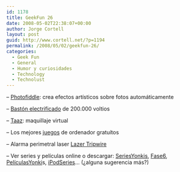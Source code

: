 ```yaml
---
id: 1178
title: GeekFun 26
date: 2008-05-02T22:38:07+00:00
author: Jorge Cortell
layout: post
guid: http://www.cortell.net/?p=1194
permalink: /2008/05/02/geekfun-26/
categories:
  - Geek Fun
  - General
  - Humor y curiosidades
  - Technology
  - Technolust
---
```

– <a title="http://photofiddle.com" href="http://photofiddle.com" target="_blank">Photofiddle</a>: crea efectos artísticos sobre fotos automáticamente

– <a title="StartTechOtlet" href="http://www.startechoutlet.com/product_427_detailed.htm" target="_blank">Bastón electrificado</a> de 200.000 voltios

– <a title="Taaz" href="http://www.taaz.com/" target="_blank">Taaz</a>: maquillaje virtual

– Los mejores <a title="juegos gratis" href="http://www.neoteo.com/top-5-los-mejores-juegos-gratis.neo" target="_blank">juegos</a> de ordenador gratuítos

– Alarma perimetral laser <a title="producto" href="http://www.shopwildplanet.com/prod/WPT70106.html" target="_blank">Lazer Tripwire</a>

– Ver series y películas online o descargar: <a title="http://www.seriesyonkis.com/" href="http://www.seriesyonkis.com/" target="_blank">SeriesYonkis</a>, <a title="http://www.fase6.com/" href="http://www.fase6.com/" target="_blank">Fase6</a>, <a title="http://www.peliculasyonkis.com/" href="http://www.peliculasyonkis.com/" target="_blank">PelículasYonki</a>s, <a title="http://ipodseries.wordpress.com/" href="http://ipodseries.wordpress.com/" target="_blank">iPodSeries</a>... (¿alguna sugerencia más?)